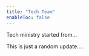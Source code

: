 ```yaml
---
title: "Tech Team"
enableToc: false
---
```


Tech ministry started from...

This is just a random update....